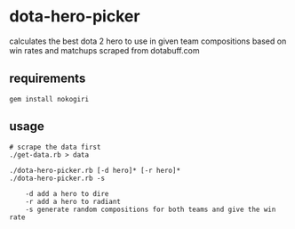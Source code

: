 dota-hero-picker
================

calculates the best dota 2 hero to use in given team compositions based on win rates and matchups scraped from dotabuff.com

## requirements

```
gem install nokogiri
```

## usage

```
# scrape the data first
./get-data.rb > data

./dota-hero-picker.rb [-d hero]* [-r hero]*
./dota-hero-picker.rb -s

	-d add a hero to dire
	-r add a hero to radiant
	-s generate random compositions for both teams and give the win rate
```
